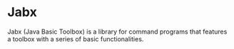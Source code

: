 # Jabx

Jabx (Java Basic Toolbox) is a library for command programs that features a toolbox with a series of basic functionalities.
